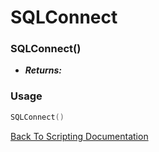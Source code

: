 # SQLConnect

### SQLConnect()
- ***Returns:*** 

### Usage

```Lua
SQLConnect()
```


[Back To Scripting Documentation](../README.md)
